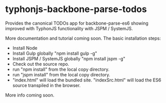 # typhonjs-backbone-parse-todos
Provides the canonical TODOs app for backbone-parse-es6 showing improved with TyphonJS functionality with JSPM / SystemJS.

More documentation and tutorial coming soon. The basic installation steps:
- Install Node
- Install Gulp globally "npm install gulp -g"
- Install JSPM / SystemJS globally "npm install jspm -g"
- Check out the source repo.
- run "npm install" from the local copy directory.
- run "jspm install" from the local copy directory.
- "index.html" will load the bundled site. "indexSrc.html" will load the ES6 source transpiled in the browser.

More info coming soon. 
